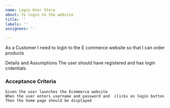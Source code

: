 ```yaml
---
name: Login User Story
about: To login to the website
title: ''
labels: ''
assignees: ''

---
```


As a Customer
 I need to login to the E commerce website
 so that I can order products
   
Details and Assumptions
The user should have registered and has login crdentials

 ### Acceptance Criteria  
   
 ```gherkin
 Given the user launches the Ecommerce website
 When the user enters username and password and  clicks on login button
 Then the home page should be displayed
